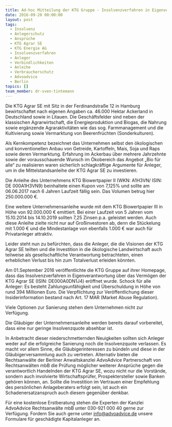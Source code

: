 ```yaml
---
title: Ad-hoc Mitteilung der KTG Gruppe - Insolvenzverfahren in Eigenverwaltung für die KTG Agrar SE eröffnet
date: 2016-09-20 00:00:00
layout: post
tags:
  - Insolvenz
  - Anlegerschutz
  - Ansprüche
  - KTG Agrar SE
  - KTG Energie AG
  - Insolvenzverfahren
  - Anleger
  - Verbindlichkeiten
  - Anleihe
  - Verbraucherschutz
  - Advoadvice
  - Berlin
topics: []
team_member: dr-sven-tintemann
---
```



Die KTG Agrar SE mit Sitz in der Ferdinandstraße 12 in Hamburg bewirtschaftet nach eigenen Angaben ca. 46.000 Hektar Ackerland in Deutschland sowie in Litauen. Die Geschäftsfelder sind neben der klassischen Agrarwirtschaft, die Energieproduktion und Biogas, die Nahrung sowie ergänzende Agraraktivitäten wie das sog. Farmmanagement und die Kultivierung sowie Vermarktung von Beerenfrüchten (Sonderkulturen).

Als Kernkompetenz bezeichnet das Unternehmen selbst den ökologischen und konventionellen Anbau von Getreide, Kartoffeln, Mais, Soja und Raps sowie deren Vermarktung. Erfahrung im Ackerbau über mehrere Jahrzehnte sowie der vorausschauende Wunsch im Ökobereich das Angebot „Bio für alle“ zu realisieren waren sicherlich schlagkräftige Argumente für Anleger, um in die Mittelstandsanleihe der KTG Agrar SE zu investieren.

Die Anleihe des Unternehmens KTG Biowertpapier II (WKN: A1H3VN/ ISIN: DE 000A1H3VN9) beinhaltete einen Kupon von 7,125% und sollte am 06.06.2017 nach 6 Jahren Laufzeit fällig sein. Das Volumen betrug hier 250.000.000 €.

Eine weitere Unternehmensanleihe wurde mit dem KTG Biowertpapier III in Höhe von 92.000.000 € emittiert. Bei einer Laufzeit von 5 Jahren vom 15.10.2014 bis 14.10.2019 sollten 7,25 Zinsen p.a. geleistet werden. Auch diese Anleihe zielte nicht nur auf Großinvestoren ab, denn die Stückelung mit 1.000 € und die Mindestanlage von ebenfalls 1.000 € war auch für Privatanleger attraktiv.

Leider steht nun zu befürchten, dass die Anleger, die die Visionen der KTG Agrar SE teilten und die Investition in die ökologische Landwirtschaft auch teilweise als gesellschaftliche Verantwortung betrachteten, einen erheblichen Verlust bis hin zum Totalverlust erleiden könnten.

Am 01.September 2016 veröffentlichte die KTG Gruppe auf ihrer Homepage, dass das Insolvenzverfahren in Eigenverantwortung über das Vermögen der KTG Agrar SE (ISIN: DE000A0DN1J4) eröffnet wurde. Schock für alle Anleger: Es besteht Zahlungsunfähigkeit und Überschuldung in Höhe von rund 394 Millionen Euro. Die Verpflichtung zur Veröffentlichung dieser Insiderinformation bestand nach Art. 17 MAR (Market Abuse Regulation).

Viele Optionen zur Sanierung stehen dem Unternehmen nicht zur Verfügung.

Die Gläubiger der Unternehmensanleihe werden bereits darauf vorbereitet, dass eine nur geringe Insolvenzquote absehbar ist.

In Anbetracht dieser niederschmetternden Neuigkeiten sollten sich Anleger weder auf die erfolgreiche Sanierung noch die Insolvenzquote verlassen. Es macht vor allem Sinne, die Gläubigerinteressen zu bündeln und diese in der Gläubigerversammlung auch zu vertreten. Alternativ bieten die Rechtsanwälte der Berliner Anwaltskanzlei AdvoAdvice Partnerschaft von Rechtsanwälten mbB die Prüfung möglicher weiterer Ansprüche gegen die verantwortlich Handelnden der KTG Agrar SE, wozu nicht nur die Vorstände, sondern auch involvierte Wirtschaftsprüfer, Prospektersteller sowie Banken gehören können, an. Sollte die Investition im Vertrauen einer Empfehlung des persönlichen Anlageberaters erfolgt sein, ist auch ein Schadenersatzanspruch auch diesem gegenüber denkbar.

Für eine kostenlose Erstberatung stehen die Experten der Kanzlei AdvoAdvice Rechtsanwälte mbB unter 030-921 000 40 gerne zur Verfügung. Fordern Sie auch gerne unter [&#105;&#110;&#102;&#111;&#064;&#097;&#100;&#118;&#111;&#097;&#100;&#118;&#105;&#099;&#101;&#046;&#100;&#101;](&#109;&#097;&#105;&#108;&#116;&#111;:&#105;&#110;&#102;&#111;&#064;&#097;&#100;&#118;&#111;&#097;&#100;&#118;&#105;&#099;&#101;&#046;&#100;&#101;) unsere Formulare für geschädigte Kapitalanleger an.
